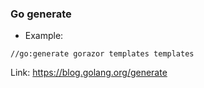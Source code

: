 ### Go generate

- Example:

```
//go:generate gorazor templates templates
```
Link: https://blog.golang.org/generate
